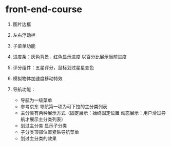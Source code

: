 front-end-course
================

1. 图片边框
2. 左右浮动栏
3. 子菜单功能

4. 进度条：灰色背景，红色显示进度 以百分比展示当前进度
5. 评分组件：五星评分，鼠标划过星星变色
6. 模拟物体加速度移动特效

7. 导航功能：
    * 导航为一级菜单
    * 参考京东 导航第一项为可下拉的主分类列表
    * 主分类有两种展示方式（固定展示：始终固定位置  动态展示：用户滑过导航才展示主分类列表）
    * 划过主分类 显示子分类
    * 子分类顶部位置紧贴导航菜单
    * 划过主分类的效果